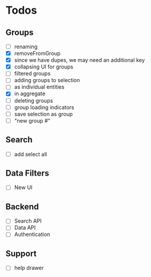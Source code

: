 # Todos

## Groups
- [ ] renaming
- [x] removeFromGroup
 - [x] since we have dupes, we may need an additional key
- [x] collapsing UI for groups
- [ ] filtered groups
- [ ] adding groups to selection
 - [ ] as individual entities
 - [x] in aggregate
- [ ] deleting groups
- [ ] group loading indicators
- [ ] save selection as group
- [ ] "new group #"

## Search
- [ ] add select all

## Data Filters
- [ ] New UI

## Backend
- [ ] Search API
- [ ] Data API
- [ ] Authentication

## Support
- [ ] help drawer